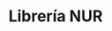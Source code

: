 ---
title: "Librería NUR"
url: /ciudad-autonoma-de-buenos-aires/libreria-nur/
shop: material de oficina
---